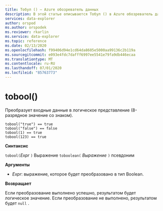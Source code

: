 ```yaml
---
title: Тобул () — Azure обозреватель данных
description: В этой статье описывается Тобул () в Azure обозреватель данных.
services: data-explorer
author: orspod
ms.author: orspodek
ms.reviewer: rkarlin
ms.service: data-explorer
ms.topic: reference
ms.date: 02/13/2020
ms.openlocfilehash: f99406d94e1cd64da8605e5000aa99136c2b119a
ms.sourcegitcommit: e093e4fdc7dafff6997ee5541e79fa9db446ecaa
ms.translationtype: MT
ms.contentlocale: ru-RU
ms.lasthandoff: 07/01/2020
ms.locfileid: "85763773"
---
```

# <a name="tobool"></a>tobool()

Преобразует входные данные в логическое представление (8-разрядное значение со знаком).

```kusto
tobool("true") == true
tobool("false") == false
tobool(1) == true
tobool(123) == true
```

**Синтаксис**

`tobool(`*Expr* `)` 
 Выражение `toboolean(` *Выражение* `)` псевдоним

**Аргументы**

* *Expr*: выражение, которое будет преобразовано в тип Boolean. 

**Возвращает**

Если преобразование выполнено успешно, результатом будет логическое значение.
Если преобразование не выполнено, результатом будет `null` .
